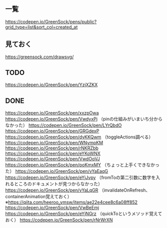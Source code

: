 ## 一覧
https://codepen.io/GreenSock/pens/public?grid_type=list&sort_col=created_at

## 見ておく
https://greensock.com/drawsvg/

## TODO
https://codepen.io/GreenSock/pen/YzjXZKX

## DONE
https://codepen.io/GreenSock/pen/xxzpOwa
https://codepen.io/GreenSock/pen/VwdyxPj （pinの仕組みがいまいち分からなかった）
https://codepen.io/GreenSock/pen/LYrQbdO
https://codepen.io/GreenSock/pen/GRGdexP
https://codepen.io/GreenSock/pen/dyKKQwm （toggleActions調べる）
https://codepen.io/GreenSock/pen/WNympKM
https://codepen.io/GreenSock/pen/rNKRZbb
https://codepen.io/GreenSock/pen/eYKoWNX
https://codepen.io/GreenSock/pen/VwdOqVJ
https://codepen.io/GreenSock/pen/poKmxMY （ちょっと上手くできなかった）
https://codepen.io/GreenSock/pen/vYaEaqG
https://codepen.io/GreenSock/pen/eYjJvpy （fromToの第二引数に数字を入れるところのドキュメントが見つからなかった）
https://codepen.io/GreenSock/pen/vYaLqGR （invalidateOnRefresh、containerAnimation覚えておく）
※https://qiita.com/heeroo_ymsw/items/ae22e4cee8c6a08ff852
https://codepen.io/GreenSock/pen/VwBeEmj
https://codepen.io/GreenSock/pen/eYjNGrz （quickToというメソッド覚えておく）
https://codepen.io/GreenSock/pen/rNrWrXN